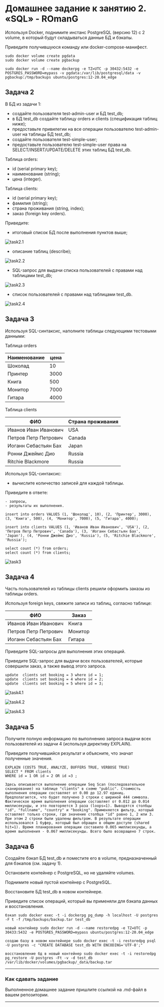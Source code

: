 # Домашнее задание к занятию 2. «SQL» - ROmanG


Используя Docker, поднимите инстанс PostgreSQL (версию 12) c 2 volume, 
в который будут складываться данные БД и бэкапы.

Приведите получившуюся команду или docker-compose-манифест.
```
sudo docker volume create pgdata
sudo docker volume create pgbackup

sudo docker run -d --name dockerpg -e TZ=UTC -p 30432:5432 -e POSTGRES_PASSWORD=mypass -v pgdata:/var/lib/postgresql/data -v pgbackup:/tmp/backups ubuntu/postgres:12-20.04_edge
```

## Задача 2

В БД из задачи 1: 

- создайте пользователя test-admin-user и БД test_db;
- в БД test_db создайте таблицу orders и clients (спeцификация таблиц ниже);
- предоставьте привилегии на все операции пользователю test-admin-user на таблицы БД test_db;
- создайте пользователя test-simple-user;
- предоставьте пользователю test-simple-user права на SELECT/INSERT/UPDATE/DELETE этих таблиц БД test_db.

Таблица orders:

- id (serial primary key);
- наименование (string);
- цена (integer).

Таблица clients:

- id (serial primary key);
- фамилия (string);
- страна проживания (string, index);
- заказ (foreign key orders).

Приведите:

- итоговый список БД после выполнения пунктов выше;

![task2.1](https://github.com/RomanVol1/bd-dev-homeworks/blob/main/jpg/sql.task2.1_DBList.jpg)

- описание таблиц (describe);

![task2.2](https://github.com/RomanVol1/bd-dev-homeworks/blob/main/jpg/sql.task2.2_Discribe.jpg)

- SQL-запрос для выдачи списка пользователей с правами над таблицами test_db;

![task2.3](https://github.com/RomanVol1/bd-dev-homeworks/blob/main/jpg/sql.task2.3_UsersSQL.jpg)

- список пользователей с правами над таблицами test_db.

![task2.4](https://github.com/RomanVol1/bd-dev-homeworks/blob/main/jpg/sql.task2.4users_du.jpg)

## Задача 3

Используя SQL-синтаксис, наполните таблицы следующими тестовыми данными:

Таблица orders

|Наименование|цена|
|------------|----|
|Шоколад| 10 |
|Принтер| 3000 |
|Книга| 500 |
|Монитор| 7000|
|Гитара| 4000|

Таблица clients

|ФИО|Страна проживания|
|------------|----|
|Иванов Иван Иванович| USA |
|Петров Петр Петрович| Canada |
|Иоганн Себастьян Бах| Japan |
|Ронни Джеймс Дио| Russia|
|Ritchie Blackmore| Russia|

Используя SQL-синтаксис:
- вычислите количество записей для каждой таблицы.

Приведите в ответе:

    - запросы,
    - результаты их выполнения.

```
insert into orders VALUES (1, 'Шоколад', 10), (2, 'Принтер', 3000), (3, 'Книга', 500), (4, 'Монитор', 7000), (5, 'Гитара', 4000);

insert into clients VALUES (1, 'Иванов Иван Иванович', 'USA'), (2, 'Петров Петр Петрович', 'Canada'), (3, 'Иоганн Себастьян Бах', 'Japan'), (4, 'Ронни Джеймс Дио', 'Russia'), (5, 'Ritchie Blackmore', 'Russia');

select count (*) from orders;
select count (*) from clients;
```

![task3](https://github.com/RomanVol1/bd-dev-homeworks/blob/main/jpg/sql.task3.jpg)


## Задача 4

Часть пользователей из таблицы clients решили оформить заказы из таблицы orders.

Используя foreign keys, свяжите записи из таблиц, согласно таблице:

|ФИО|Заказ|
|------------|----|
|Иванов Иван Иванович| Книга |
|Петров Петр Петрович| Монитор |
|Иоганн Себастьян Бах| Гитара |

Приведите SQL-запросы для выполнения этих операций.

Приведите SQL-запрос для выдачи всех пользователей, которые совершили заказ, а также вывод этого запроса.

```
update  clients set booking = 3 where id = 1;
update  clients set booking = 4 where id = 2;
update  clients set booking = 5 where id = 3;
```

![task4.1](https://github.com/RomanVol1/bd-dev-homeworks/blob/main/jpg/sql.task4.1.jpg)

![task4.2](https://github.com/RomanVol1/bd-dev-homeworks/blob/main/jpg/sql.task4.2.jpg)

![task4.3](https://github.com/RomanVol1/bd-dev-homeworks/blob/main/jpg/sql.task4.3.jpg)

 


## Задача 5

Получите полную информацию по выполнению запроса выдачи всех пользователей из задачи 4 
(используя директиву EXPLAIN).

Приведите получившийся результат и объясните, что значат полученные значения.

```
EXPLAIN (COSTS TRUE, ANALYZE, BUFFERS TRUE, VERBOSE TRUE)
SELECT * FROM clients
WHERE id = 1 OR id = 2 OR id =3 ;
```
```
Здесь описывается выполнение операции Seq Scan (последовательное сканирование) на таблице "clients" в схеме "public". Стоимость выполнения операции составляет от 0.00 до 12.97 единиц. Предполагается, что будет получено 3 строки с шириной 444 символа. Фактическое время выполнения операции составляет от 0.012 до 0.014 миллисекунды, и это повторяется 3 раза (loops=1). Выводятся столбцы "id", "fullname", "country" и "booking". Применяется фильтр, который оставляет только строки, где значение столбца "id" равно 1, 2 или 3. При этом 2 строки были удалены фильтром. В результате операции использовался 1 буфер, который был обращен в общем доступе (shared hit=1). Время планирования операции составило 0.065 миллисекунды, а время выполнения - 0.067 миллисекунды. Всего было возвращено 7 строк.
```


## Задача 6

Создайте бэкап БД test_db и поместите его в volume, предназначенный для бэкапов (см. задачу 1).

Остановите контейнер с PostgreSQL, но не удаляйте volumes.

Поднимите новый пустой контейнер с PostgreSQL.

Восстановите БД test_db в новом контейнере.

Приведите список операций, который вы применяли для бэкапа данных и восстановления. 

```
бэкап sudo docker exec -t -i dockerpg pg_dump -h localhost -U postgres -F t -f /tmp/backups/backup.tar test_db

новый контейнер sudo docker run -d --name restoredpg -e TZ=UTC -p 30433:5432 -e POSTGRES_PASSWORD=mypass ubuntu/postgres:12-20.04_edge

создаю базу в новом контейнере sudo docker exec -t -i restoredpg psql -U postgres -c "CREATE DATABASE test_db WITH ENCODING='UTF-8';"

восстановление бд в новый контейнер sudo docker exec -t -i restoredpg pg_restore -U postgres -Ft -v -d test_db /var/lib/docker/volumes/pgbackup/_data/backup.tar
```

---

### Как cдавать задание

Выполненное домашнее задание пришлите ссылкой на .md-файл в вашем репозитории.

---

